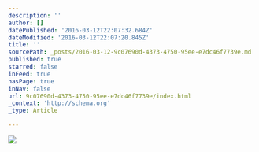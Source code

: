 ```yaml
---
description: ''
author: []
datePublished: '2016-03-12T22:07:32.684Z'
dateModified: '2016-03-12T22:07:20.845Z'
title: ''
sourcePath: _posts/2016-03-12-9c07690d-4373-4750-95ee-e7dc46f7739e.md
published: true
starred: false
inFeed: true
hasPage: true
inNav: false
url: 9c07690d-4373-4750-95ee-e7dc46f7739e/index.html
_context: 'http://schema.org'
_type: Article

---
```

![](https://the-grid-user-content.s3-us-west-2.amazonaws.com/ca622d7d-cc40-4af1-b18b-5306c524a44e.png)